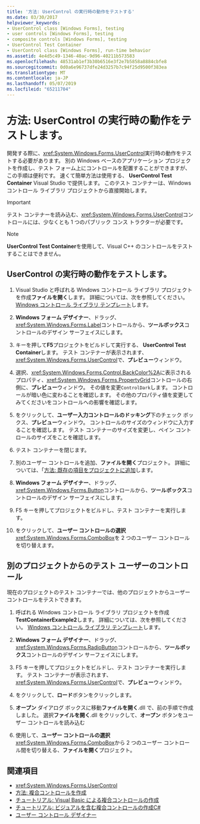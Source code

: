 ```yaml
---
title: '方法: UserControl の実行時の動作をテストする'
ms.date: 03/30/2017
helpviewer_keywords:
- UserControl class [Windows Forms], testing
- user controls [Windows Forms], testing
- composite controls [Windows Forms], testing
- UserControl Test Container
- UserControl class [Windows Forms], run-time behavior
ms.assetid: 4e4d5c49-1346-40ac-9d96-40211b573583
ms.openlocfilehash: 48531ab1ef3b30b6516e3f2e7b5858a8884cbfe8
ms.sourcegitcommit: 0d0a6e96737dfe24d3257b7c94f25d9500f383ea
ms.translationtype: MT
ms.contentlocale: ja-JP
ms.lasthandoff: 05/07/2019
ms.locfileid: "65211704"
---
```

# <a name="how-to-test-the-run-time-behavior-of-a-usercontrol"></a>方法: UserControl の実行時の動作をテストします。

開発する際に、<xref:System.Windows.Forms.UserControl>実行時の動作をテストする必要があります。 別の Windows ベースのアプリケーション プロジェクトを作成し、テスト フォーム上にコントロールを配置することができますが、この手順は便利です。 速くて簡単方法は使用する、 **UserControl Test Container** Visual Studio で提供します。 このテスト コンテナーは、Windows コントロール ライブラリ プロジェクトから直接開始します。

> [!IMPORTANT]
> テスト コンテナーを読み込む、<xref:System.Windows.Forms.UserControl>コントロールには、少なくとも 1 つのパブリック コンス トラクターが必要です。

> [!NOTE]
> **UserControl Test Container**を使用して、Visual C++ のコントロールをテストすることはできません。

## <a name="test-the-run-time-behavior-of-a-usercontrol"></a>UserControl の実行時の動作をテストします。

1. Visual Studio と呼ばれる Windows コントロール ライブラリ プロジェクトを作成**ファイルを開く**します。 詳細については、次を参照してください。 [Windows コントロール ライブラリ テンプレート](https://docs.microsoft.com/previous-versions/kxczf775(v=vs.100))します。

2. **Windows フォーム デザイナー**、ドラッグ、<xref:System.Windows.Forms.Label>コントロールから、**ツールボックス**コントロールのデザイン サーフェイスにします。

3. キーを押して**F5**プロジェクトをビルドして実行する、 **UserControl Test Container**します。 テスト コンテナーが表示されます、<xref:System.Windows.Forms.UserControl>で、**プレビュー**ウィンドウ。

4. 選択、<xref:System.Windows.Forms.Control.BackColor%2A>に表示されるプロパティ、<xref:System.Windows.Forms.PropertyGrid>コントロールの右側に、**プレビュー**ウィンドウ。 その値を変更`ControlDark`します。 コントロールが暗い色に変わることを確認します。 その他のプロパティ値を変更してみてくださいをコントロールへの影響を確認します。

5. をクリックして、**ユーザー入力コントロールのドッキング**下のチェック ボックス、**プレビュー**ウィンドウ。 コントロールのサイズのウィンドウに入力することを確認します。 テスト コンテナーのサイズを変更し、ペイン コントロールのサイズをことを確認します。

6. テスト コンテナーを閉じます。

7. 別のユーザー コントロールを追加、**ファイルを開く**プロジェクト。 詳細については、「[方法: 既存の項目をプロジェクトに追加](https://docs.microsoft.com/previous-versions/visualstudio/visual-studio-2010/9f4t9t92(v=vs.100))します。

8. **Windows フォーム デザイナー**、ドラッグ、<xref:System.Windows.Forms.Button>コントロールから、**ツールボックス**コントロールのデザイン サーフェイスにします。

9. F5 キーを押してプロジェクトをビルドし、テスト コンテナーを実行します。

10. をクリックして、**ユーザー コントロールの選択**<xref:System.Windows.Forms.ComboBox>を 2 つのユーザー コントロールを切り替えます。

## <a name="test-user-controls-from-another-project"></a>別のプロジェクトからのテスト ユーザーのコントロール

現在のプロジェクトのテスト コンテナーでは、他のプロジェクトからユーザー コントロールをテストできます。

1. 呼ばれる Windows コントロール ライブラリ プロジェクトを作成**TestContainerExample2**します。 詳細については、次を参照してください。 [Windows コントロール ライブラリ テンプレート](https://docs.microsoft.com/previous-versions/kxczf775(v=vs.100))します。

2. **Windows フォーム デザイナー**、ドラッグ、<xref:System.Windows.Forms.RadioButton>コントロールから、**ツールボックス**コントロールのデザイン サーフェイスにします。

3. F5 キーを押してプロジェクトをビルドし、テスト コンテナーを実行します。 テスト コンテナーが表示されます、<xref:System.Windows.Forms.UserControl>で、**プレビュー**ウィンドウ。

4. をクリックして、**ロード**ボタンをクリックします。

5. **オープン** ダイアログ ボックスに移動**ファイルを開く**.dll で、前の手順で作成しました。 選択**ファイルを開く**.dll をクリックして、**オープン** ボタンをユーザー コントロールを読み込む

6. 使用して、**ユーザー コントロールの選択**<xref:System.Windows.Forms.ComboBox>から 2 つのユーザー コントロール間を切り替える、**ファイルを開く**プロジェクト。

## <a name="see-also"></a>関連項目

- <xref:System.Windows.Forms.UserControl>
- [方法: 複合コントロールを作成](how-to-author-composite-controls.md)
- [チュートリアル: Visual Basic による複合コントロールの作成](walkthrough-authoring-a-composite-control-with-visual-basic.md)
- [チュートリアル: ビジュアルを含む複合コントロールの作成C#](walkthrough-authoring-a-composite-control-with-visual-csharp.md)
- [ユーザー コントロール デザイナー](https://docs.microsoft.com/previous-versions/visualstudio/visual-studio-2010/183c3hth(v=vs.100))
